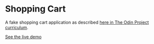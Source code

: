 # Shopping Cart

A fake shopping cart application as described [here in The Odin Project curriculum](https://www.theodinproject.com/lessons/node-path-react-new-shopping-cart).

[See the live demo](https://shopping-cart-alpha-red.vercel.app/)
